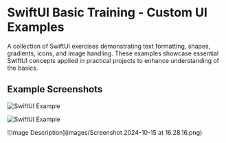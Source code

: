 # SwiftUI Basic Training - Custom UI Examples

A collection of SwiftUI exercises demonstrating text formatting, shapes, gradients, icons, and image handling. These examples showcase essential SwiftUI concepts applied in practical projects to enhance understanding of the basics.

## Example Screenshots

![SwiftUI Example](https://upload.wikimedia.org/wikipedia/commons/thumb/9/9d/Swift_logo.svg/320px-Swift_logo.svg.png)

![SwiftUI Example](assets/fortnite2)

![Image Description](images/Screenshot 2024-10-15 at 16.28.16.png)
